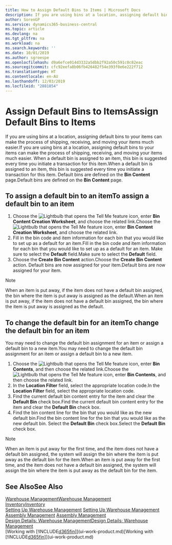 ```yaml
---
title: How to Assign Default Bins to Items | Microsoft Docs
description: If you are using bins at a location, assigning default bins to your items can make the process of shipping, receiving, and moving your items much easier. When a default bin is assigned to an item, this bin is suggested every time you initiate a transaction for this item.
author: SorenGP
ms.service: dynamics365-business-central
ms.topic: article
ms.devlang: na
ms.tgt_pltfrm: na
ms.workload: na
ms.search.keywords: ''
ms.date: 10/01/2019
ms.author: sgroespe
ms.openlocfilehash: d9a6efce014d3332a5dbb2f92a50c591c0c82eac
ms.sourcegitcommit: cfc92eefa8b06fb426482f54e393f0e6e222f712
ms.translationtype: HT
ms.contentlocale: en-AU
ms.lasthandoff: 12/03/2019
ms.locfileid: "2881854"
---
```

# <a name="assign-default-bins-to-items"></a><span data-ttu-id="73f53-104">Assign Default Bins to Items</span><span class="sxs-lookup"><span data-stu-id="73f53-104">Assign Default Bins to Items</span></span>
<span data-ttu-id="73f53-105">If you are using bins at a location, assigning default bins to your items can make the process of shipping, receiving, and moving your items much easier.</span><span class="sxs-lookup"><span data-stu-id="73f53-105">If you are using bins at a location, assigning default bins to your items can make the process of shipping, receiving, and moving your items much easier.</span></span> <span data-ttu-id="73f53-106">When a default bin is assigned to an item, this bin is suggested every time you initiate a transaction for this item.</span><span class="sxs-lookup"><span data-stu-id="73f53-106">When a default bin is assigned to an item, this bin is suggested every time you initiate a transaction for this item.</span></span> <span data-ttu-id="73f53-107">Default bins are defined on the **Bin Content** page.</span><span class="sxs-lookup"><span data-stu-id="73f53-107">Default bins are defined on the **Bin Content** page.</span></span>  

## <a name="to-assign-a-default-bin-to-an-item"></a><span data-ttu-id="73f53-108">To assign a default bin to an item</span><span class="sxs-lookup"><span data-stu-id="73f53-108">To assign a default bin to an item</span></span>
1.  <span data-ttu-id="73f53-109">Choose the ![Lightbulb that opens the Tell Me feature](media/ui-search/search_small.png "Tell me what you want to do") icon, enter **Bin Content Creation Worksheet**, and choose the related link.</span><span class="sxs-lookup"><span data-stu-id="73f53-109">Choose the ![Lightbulb that opens the Tell Me feature](media/ui-search/search_small.png "Tell me what you want to do") icon, enter **Bin Content Creation Worksheet**, and choose the related link.</span></span>  
2.  <span data-ttu-id="73f53-110">Fill in the bin code and item information for each bin that you would like to set up as a default for an item.</span><span class="sxs-lookup"><span data-stu-id="73f53-110">Fill in the bin code and item information for each bin that you would like to set up as a default for an item.</span></span> <span data-ttu-id="73f53-111">Make sure to select the **Default** field.</span><span class="sxs-lookup"><span data-stu-id="73f53-111">Make sure to select the **Default** field.</span></span>  
3.  <span data-ttu-id="73f53-112">Choose the **Create Bin Content** action.</span><span class="sxs-lookup"><span data-stu-id="73f53-112">Choose the **Create Bin Content** action.</span></span> <span data-ttu-id="73f53-113">Default bins are now assigned for your item.</span><span class="sxs-lookup"><span data-stu-id="73f53-113">Default bins are now assigned for your item.</span></span>  

> [!NOTE]  
>  <span data-ttu-id="73f53-114">When an item is put away, if the item does not have a default bin assigned, the bin where the item is put away is assigned as the default.</span><span class="sxs-lookup"><span data-stu-id="73f53-114">When an item is put away, if the item does not have a default bin assigned, the bin where the item is put away is assigned as the default.</span></span>  

## <a name="to-change-the-default-bin-for-an-item"></a><span data-ttu-id="73f53-115">To change the default bin for an item</span><span class="sxs-lookup"><span data-stu-id="73f53-115">To change the default bin for an item</span></span>  
<span data-ttu-id="73f53-116">You may need to change the default bin assignment for an item or assign a default bin to a new item.</span><span class="sxs-lookup"><span data-stu-id="73f53-116">You may need to change the default bin assignment for an item or assign a default bin to a new item.</span></span>    
1.  <span data-ttu-id="73f53-117">Choose the ![Lightbulb that opens the Tell Me feature](media/ui-search/search_small.png "Tell me what you want to do") icon, enter **Bin Contents**, and then choose the related link.</span><span class="sxs-lookup"><span data-stu-id="73f53-117">Choose the ![Lightbulb that opens the Tell Me feature](media/ui-search/search_small.png "Tell me what you want to do") icon, enter **Bin Contents**, and then choose the related link.</span></span>  
2.  <span data-ttu-id="73f53-118">In the **Location Filter** field, select the appropriate location code.</span><span class="sxs-lookup"><span data-stu-id="73f53-118">In the **Location Filter** field, select the appropriate location code.</span></span>  
3.  <span data-ttu-id="73f53-119">Find the current default bin content entry for the item and clear the **Default Bin** check box.</span><span class="sxs-lookup"><span data-stu-id="73f53-119">Find the current default bin content entry for the item and clear the **Default Bin** check box.</span></span>  
4.  <span data-ttu-id="73f53-120">Find the bin content line for the bin that you would like as the new default bin.</span><span class="sxs-lookup"><span data-stu-id="73f53-120">Find the bin content line for the bin that you would like as the new default bin.</span></span> <span data-ttu-id="73f53-121">Select the **Default Bin** check box.</span><span class="sxs-lookup"><span data-stu-id="73f53-121">Select the **Default Bin** check box.</span></span>  

> [!NOTE]  
>  <span data-ttu-id="73f53-122">When an item is put away for the first time, and the item does not have a default bin assigned, the system will assign the bin where the item is put away as the default bin for the item.</span><span class="sxs-lookup"><span data-stu-id="73f53-122">When an item is put away for the first time, and the item does not have a default bin assigned, the system will assign the bin where the item is put away as the default bin for the item.</span></span>  

## <a name="see-also"></a><span data-ttu-id="73f53-123">See Also</span><span class="sxs-lookup"><span data-stu-id="73f53-123">See Also</span></span>  
[<span data-ttu-id="73f53-124">Warehouse Management</span><span class="sxs-lookup"><span data-stu-id="73f53-124">Warehouse Management</span></span>](warehouse-manage-warehouse.md)  
[<span data-ttu-id="73f53-125">Inventory</span><span class="sxs-lookup"><span data-stu-id="73f53-125">Inventory</span></span>](inventory-manage-inventory.md)  
<span data-ttu-id="73f53-126">[Setting Up Warehouse Management](warehouse-setup-warehouse.md)   </span><span class="sxs-lookup"><span data-stu-id="73f53-126">[Setting Up Warehouse Management](warehouse-setup-warehouse.md)   </span></span>  
<span data-ttu-id="73f53-127">[Assembly Management](assembly-assemble-items.md)  </span><span class="sxs-lookup"><span data-stu-id="73f53-127">[Assembly Management](assembly-assemble-items.md)  </span></span>  
[<span data-ttu-id="73f53-128">Design Details: Warehouse Management</span><span class="sxs-lookup"><span data-stu-id="73f53-128">Design Details: Warehouse Management</span></span>](design-details-warehouse-management.md)  
<span data-ttu-id="73f53-129">[Working with [!INCLUDE[d365fin](includes/d365fin_md.md)]](ui-work-product.md)</span><span class="sxs-lookup"><span data-stu-id="73f53-129">[Working with [!INCLUDE[d365fin](includes/d365fin_md.md)]](ui-work-product.md)</span></span>
